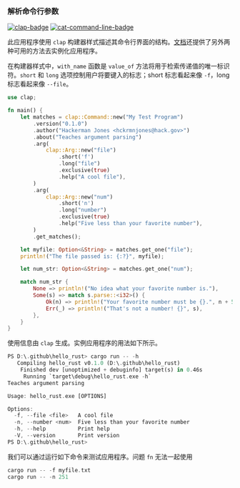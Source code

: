 ### 解析命令行参数

[![clap-badge](https://badge-cache.kominick.com/crates/v/clap.svg?label=clap)](https://docs.rs/clap/) [![cat-command-line-badge](https://badge-cache.kominick.com/badge/command_line--x.svg?style=social)](https://crates.io/categories/command-line-interface)

此应用程序使用 `clap` 构建器样式描述其命令行界面的结构。[文档](https://docs.rs/clap/)还提供了另外两种可用的方法去实例化应用程序。

在构建器样式中，`with_name` 函数是 `value_of` 方法将用于检索传递值的唯一标识符。`short` 和 `long` 选项控制用户将要键入的标志；short 标志看起来像 `-f`，long 标志看起来像 `--file`。

```rust
use clap;

fn main() {
    let matches = clap::Command::new("My Test Program")
        .version("0.1.0")
        .author("Hackerman Jones <hckrmnjones@hack.gov>")
        .about("Teaches argument parsing")
        .arg(
            clap::Arg::new("file")
                .short('f')
                .long("file")
                .exclusive(true)
                .help("A cool file"),
        )
        .arg(
            clap::Arg::new("num")
                .short('n')
                .long("number")
                .exclusive(true)
                .help("Five less than your favorite number"),
        )
        .get_matches();

    let myfile: Option<&String> = matches.get_one("file");
    println!("The file passed is: {:?}", myfile);

    let num_str: Option<&String> = matches.get_one("num");

    match num_str {
        None => println!("No idea what your favorite number is."),
        Some(s) => match s.parse::<i32>() {
            Ok(n) => println!("Your favorite number must be {}.", n + 5),
            Err(_) => println!("That's not a number! {}", s),
        },
    }
}

```

使用信息由 `clap` 生成。实例应用程序的用法如下所示。

```rust
PS D:\.github\hello_rust> cargo run -- -h                 
   Compiling hello_rust v0.1.0 (D:\.github\hello_rust)
    Finished dev [unoptimized + debuginfo] target(s) in 0.46s
     Running `target\debug\hello_rust.exe -h`
Teaches argument parsing

Usage: hello_rust.exe [OPTIONS]

Options:
  -f, --file <file>   A cool file
  -n, --number <num>  Five less than your favorite number
  -h, --help          Print help
  -V, --version       Print version
PS D:\.github\hello_rust>

```

我们可以通过运行如下命令来测试应用程序。问题 `fn` 无法一起使用

```rust
cargo run -- -f myfile.txt
cargo run -- -n 251

```

